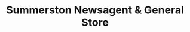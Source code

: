 ---
title: "Summerston Newsagent & General Store"
url: /glasgow/summerston-newsagent-and-general-store/
shop: convenience
---